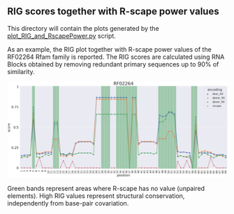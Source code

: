 ## RIG scores together with R-scape power values

This directory will contain the plots generated by the [plot_RIG_and_RscapePower.py](../../scripts/plot_RIG_and_RscapePower.py) 
script.

As an example, the RIG plot together with R-scape power values of the RF02264 Rfam family is reported. The RIG scores are 
calculated using RNA Blocks obtained by removing redundant primary sequences up to 90% of similarity.

![RIG_RscapePower_RF02264](../../images/RIG_RscapePower_RF02264.png)

Green bands represent areas where R-scape has no value (unpaired elements). High RIG values represent structural conservation, 
independently from base-pair covariation.